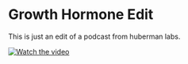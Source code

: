 # Growth Hormone Edit

This is just an edit of a podcast from huberman labs.

[![Watch the video](https://i.stack.imgur.com/Vp2cE.png)](Growth-Hormone-Release.mp4)
